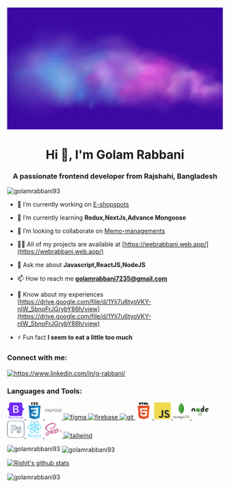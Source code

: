 ![logo](https://github.com/golamrabbani93/golamrabbani93/blob/main/logo.gif)
<h1 align="center">Hi 👋, I'm Golam Rabbani</h1>
<h3 align="center">A passionate frontend developer from Rajshahi, Bangladesh</h3>

<p align="left"> <img src="https://komarev.com/ghpvc/?username=golamrabbani93&label=Profile%20views&color=0e75b6&style=flat" alt="golamrabbani93" /> </p>



- 🔭 I’m currently working on [E-shopspots](https://eshopspots.web.app/)

- 🌱 I’m currently learning **Redux,NextJs,Advance Mongoose**

- 👯 I’m looking to collaborate on [Memo-managements](https://memo-managements.web.app/)

- 👨‍💻 All of my projects are available at [https://webrabbani.web.app/](https://webrabbani.web.app/)

- 💬 Ask me about **Javascript,ReactJS,NodeJS**

- 📫 How to reach me **golamrabbani7235@gmail.com**

- 📄 Know about my experiences [https://drive.google.com/file/d/1Ylj7u6tyoVKY-nIW_5bnoFrJGrybY86h/view](https://drive.google.com/file/d/1Ylj7u6tyoVKY-nIW_5bnoFrJGrybY86h/view)

- ⚡ Fun fact **I seem to eat a little too much**

<h3 align="left">Connect with me:</h3>
<p align="left">
<a href="https://linkedin.com/in/https://www.linkedin.com/in/g-rabbani/" target="blank"><img align="center" src="https://raw.githubusercontent.com/rahuldkjain/github-profile-readme-generator/master/src/images/icons/Social/linked-in-alt.svg" alt="https://www.linkedin.com/in/g-rabbani/" height="30" width="40" /></a>
</p>

<h3 align="left">Languages and Tools:</h3>
<p align="left"> <a href="https://getbootstrap.com" target="_blank" rel="noreferrer"> <img src="https://raw.githubusercontent.com/devicons/devicon/master/icons/bootstrap/bootstrap-plain-wordmark.svg" alt="bootstrap" width="40" height="40"/> </a> <a href="https://www.w3schools.com/css/" target="_blank" rel="noreferrer"> <img src="https://raw.githubusercontent.com/devicons/devicon/master/icons/css3/css3-original-wordmark.svg" alt="css3" width="40" height="40"/> </a> <a href="https://expressjs.com" target="_blank" rel="noreferrer"> <img src="https://raw.githubusercontent.com/devicons/devicon/master/icons/express/express-original-wordmark.svg" alt="express" width="40" height="40"/> </a> <a href="https://www.figma.com/" target="_blank" rel="noreferrer"> <img src="https://www.vectorlogo.zone/logos/figma/figma-icon.svg" alt="figma" width="40" height="40"/> </a> <a href="https://firebase.google.com/" target="_blank" rel="noreferrer"> <img src="https://www.vectorlogo.zone/logos/firebase/firebase-icon.svg" alt="firebase" width="40" height="40"/> </a> <a href="https://git-scm.com/" target="_blank" rel="noreferrer"> <img src="https://www.vectorlogo.zone/logos/git-scm/git-scm-icon.svg" alt="git" width="40" height="40"/> </a> <a href="https://www.w3.org/html/" target="_blank" rel="noreferrer"> <img src="https://raw.githubusercontent.com/devicons/devicon/master/icons/html5/html5-original-wordmark.svg" alt="html5" width="40" height="40"/> </a> <a href="https://developer.mozilla.org/en-US/docs/Web/JavaScript" target="_blank" rel="noreferrer"> <img src="https://raw.githubusercontent.com/devicons/devicon/master/icons/javascript/javascript-original.svg" alt="javascript" width="40" height="40"/> </a> <a href="https://www.mongodb.com/" target="_blank" rel="noreferrer"> <img src="https://raw.githubusercontent.com/devicons/devicon/master/icons/mongodb/mongodb-original-wordmark.svg" alt="mongodb" width="40" height="40"/> </a> <a href="https://nodejs.org" target="_blank" rel="noreferrer"> <img src="https://raw.githubusercontent.com/devicons/devicon/master/icons/nodejs/nodejs-original-wordmark.svg" alt="nodejs" width="40" height="40"/> </a> <a href="https://www.photoshop.com/en" target="_blank" rel="noreferrer"> <img src="https://raw.githubusercontent.com/devicons/devicon/master/icons/photoshop/photoshop-line.svg" alt="photoshop" width="40" height="40"/> </a> <a href="https://reactjs.org/" target="_blank" rel="noreferrer"> <img src="https://raw.githubusercontent.com/devicons/devicon/master/icons/react/react-original-wordmark.svg" alt="react" width="40" height="40"/> </a> <a href="https://sass-lang.com" target="_blank" rel="noreferrer"> <img src="https://raw.githubusercontent.com/devicons/devicon/master/icons/sass/sass-original.svg" alt="sass" width="40" height="40"/> </a> <a href="https://tailwindcss.com/" target="_blank" rel="noreferrer"> <img src="https://www.vectorlogo.zone/logos/tailwindcss/tailwindcss-icon.svg" alt="tailwind" width="40" height="40"/> </a> </p>

<p><img align="left" src="https://github-readme-stats.vercel.app/api/top-langs?username=golamrabbani93&show_icons=true&locale=en&layout=compact&&hide_border=true&background=0D1117" alt="golamrabbani93" /></p>



<p>&nbsp;<img align="center" src="https://github-readme-stats.vercel.app/api?username=golamrabbani93&show_icons=true&locale=en&bg_color=151515&text_color=fff" alt="golamrabbani93" /></p>

[![Rishit's github stats](https://github-readme-stats.vercel.app/api?username=Rishit-dagli&show_icons=true&title_color=fff&icon_color=79ff97&text_color=9f9f9f&bg_color=151515&count_private=true)](https://github.com/Rishit-dagli)


<p><img align="center" src="https://github-readme-streak-stats.herokuapp.com/?user=golamrabbani93&theme=react&hide_border=true&background=0D1117&stroke=0D1117&fire=FF1CF7&sideLabels=00F0FF&currStreakNum=FF1CF7&ring=FF1CF7&currStreakLabel=FF1CF7&sideNums=00F0FF" alt="golamrabbani93" /></p>

